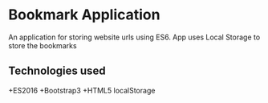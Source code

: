 # Bookmark Application

An application for storing website urls using ES6. 
App uses Local Storage to store the bookmarks
## Technologies used

+ES2016
+Bootstrap3
+HTML5 localStorage